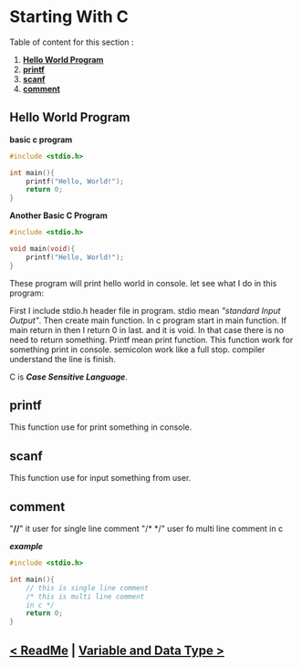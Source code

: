 Starting With C
================
Table of content for this section : 
1. **[Hello World Program](#hello-world-program)**
2. **[printf](#printf)**
3. **[scanf](#scanf)**
4. **[comment](#comment)**


## Hello World Program
**basic c program**

```c
#include <stdio.h>

int main(){
    printf("Hello, World!");
    return 0;
}
```

**Another Basic C Program**

```c
#include <stdio.h>

void main(void){
    printf("Hello, World!");
}
```

These program will print hello world in console. let see what I do in this program:

First I include stdio.h header file in program. stdio mean _"standard Input Output"_. Then create main function. In c program start in main function. If main return in then I return 0 in last. and it is void. In that case there is no need to return something. Printf mean print function. This function work for something print in console. semicolon work like a full stop. compiler understand the line is finish.

C is **_Case Sensitive Language_**.

## printf

This function use for print something in console.

## scanf

This function use for input something from user.

## comment

"**//**" it user for single line comment
"/\* \*/" user fo multi line comment in c

**_example_**

```c
#include <stdio.h>

int main(){
    // this is single line comment
    /* this is multi line comment
    in c */
    return 0;
}
```

[< ReadMe](./../README.md) | [Variable and Data Type >](./01.variable_and_data_type.md)
---------------------------------------------------------------------------------------